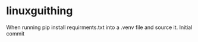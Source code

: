 # linuxguithing

When running pip install requirments.txt into a .venv file and source it.
Initial commit
